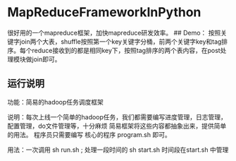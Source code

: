# MapReduceFrameworkInPython
<dependency>
<p>很好用的一个mapreduce框架，加快mapreduce研发效率。
</dependency>
## Demo：
<dependency>
    按照关键字join两个大表，shuffle按照第一个key关键字分桶，前两个关键字key和tag排序。每个reduce接收到的都是相同key下，按照tag排序的两个表内容，在post处理模块做join即可。
</dependency>

## 运行说明
<dependency>
<p>功能：简易的hadoop任务调度框架
<p>说明：每次上线一个简单的hadoop任务，我们都需要编写进度管理，日志管理，配置管理，do文件管理等，十分麻烦
      简易框架将这些内容都抽象出来，提供简单的用法。 程序员只需要编写 核心的程序 program.sh 即可。
<p>用法：一次调用 sh run.sh ; 处理一段时间的 sh start.sh 时间段在start.sh 中管理
</dependency>

